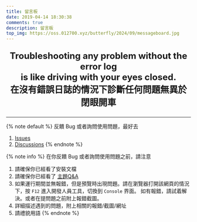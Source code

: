 ```yaml
---
title: 留言板
date: 2019-04-14 18:30:38
comments: true
description: 留言板
top_img: https://oss.012700.xyz/butterfly/2024/09/messageboard.jpg
---
```

<p style="font-size:1.72em;font-weight:bold;text-align: center">
Troubleshooting any problem without the error log <br> 
is like driving with your eyes closed.<br>
在沒有錯誤日誌的情況下診斷任何問題無異於閉眼開車
</p>

***

{% note default %}
反饋 Bug 或者詢問使用問題，最好去 
   1. [Issues](https://github.com/jerryc127/hexo-theme-butterfly/issues)
   2. [Discussions](https://github.com/jerryc127/hexo-theme-butterfly/discussions)
{% endnote %}

{% note info %}
在你反饋 Bug 或者詢問使用問題之前，請注意
1. 請確保你已經看了安裝文檔
2. 請確保你已經看了 [主題Q&A](https://butterfly.js.org/posts/98d20436/)
3. 如果運行期間並無報錯，但是預覽時出現問題。請在瀏覽器打開該網頁的情況下，按 `F12` 進入開發人員工具，切換到 `Console` 界面。
   如有報錯，請試着解決。或者在提問題之前附上報錯截圖。
4. 詳細描述遇到的問題，附上相關的報錯/截圖/網址
5. 請禮貌用語
{% endnote %}